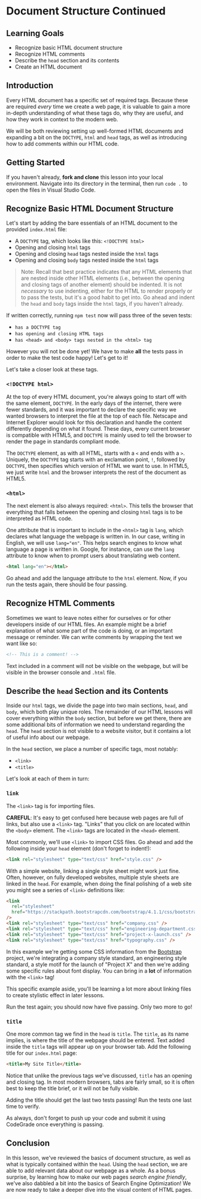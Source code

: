 # Document Structure Continued

## Learning Goals

- Recognize basic HTML document structure
- Recognize HTML comments
- Describe the `head` section and its contents
- Create an HTML document

## Introduction

Every HTML document has a specific set of required tags. Because these are
required _every_ time we create a web page, it is valuable to gain a more
in-depth understanding of what these tags do, why they are useful, and how they
work in context to the modern web.

We will be both reviewing setting up well-formed HTML documents and expanding a
bit on the `DOCTYPE`, `html` and `head` tags, as well as introducing how to add
comments within our HTML code.

## Getting Started

If you haven't already, **fork and clone** this lesson into your local
environment. Navigate into its directory in the terminal, then run `code .` to
open the files in Visual Studio Code.

## Recognize Basic HTML Document Structure

Let's start by adding the bare essentials of an HTML document to the provided
`index.html` file:

- A `DOCTYPE` tag, which looks like this: `<!DOCTYPE html>`
- Opening and closing `html` tags
- Opening and closing `head` tags nested inside the `html` tags
- Opening and closing `body` tags nested inside the `html` tags

> Note: Recall that best practice indicates that any HTML elements that are
> nested inside other HTML elements (i.e., between the opening and closing tags
> of another element) should be indented. It is not *necessary* to use
> indenting, either for the HTML to render properly or to pass the tests, but
> it's a good habit to get into. Go ahead and indent the `head` and `body` tags
> inside the `html` tags, if you haven't already.

If written correctly, running `npm test` now will pass three of the seven
tests:

- `has a DOCTYPE tag`
- `has opening and closing HTML tags`
- `has <head> and <body> tags nested in the <html> tag`

However you will not be done yet! We have to make **all** the tests pass in
order to make the test code happy! Let's get to it!

Let's take a closer look at these tags.

### `<!DOCTYPE html>`

At the top of every HTML document, you're always going to start off with the
same element, `DOCTYPE`. In the early days of the internet, there were fewer
standards, and it was important to declare the specific way we wanted browsers
to interpret the file at the top of each file. Netscape and Internet Explorer
would look for this declaration and handle the content differently depending on
what it found. These days, every current browser is compatible with HTML5, and
`DOCTYPE` is mainly used to tell the browser to render the page in standards
compliant mode.
 
The `DOCTYPE` element, as with all HTML, starts with a `<` and ends with a `>`.
Uniquely, the `DOCTYPE` tag starts with an exclamation point, `!`, followed by
`DOCTYPE`, then specifies which version of HTML we want to use. In HTML5, we
just write `html` and the browser interprets the rest of the document as HTML5.

### `<html>`

The next element is also always required: `<html>`. This tells the browser that
everything that falls between the opening and closing `html` tags is to be
interpreted as HTML code.

One attribute that is important to include in the `<html>` tag is `lang`, which
declares what language the webpage is written in. In our case, writing in
English, we will use `lang="en"`. This helps search engines to know what
language a page is written in. Google, for instance, can use the `lang`
attribute to know when to prompt users about translating web content.

```html
<html lang="en"></html>
```

Go ahead and add the language attribute to the `html` element. Now, if you run
the tests again, there should be four passing.

## Recognize HTML Comments

Sometimes we want to leave notes either for ourselves or for other developers
inside of our HTML files. An example might be a brief explanation of what some
part of the code is doing, or an important message or reminder. We can write
comments by wrapping the text we want like so:

```html
<!-- This is a comment! -->
```

Text included in a comment will not be visible on the webpage, but will be
visible in the browser console and `.html` file.

## Describe the `head` Section and its Contents

Inside our `html` tags, we divide the page into two main sections, `head`, and
`body`, which both play unique roles. The remainder of our HTML lessons will
cover everything within the `body` section, but before we get there, there are
some additional bits of information we need to understand regarding the `head`.
The `head` section is not visible to a website visitor, but it contains a lot of
useful info about our webpage.

In the `head` section, we place a number of specific tags, most notably:

- `<link>`
- `<title>`

Let's look at each of them in turn:

### `link`

The `<link>` tag is for importing files.

**CAREFUL**: It's easy to get confused here because web pages are full of links,
but also use a `<link>` tag. "Links" that you click on are located within the
`<body>` element. The `<link>` tags are located in the `<head>` element.

Most commonly, we'll use `<link>` to import CSS files. Go ahead and add the
following inside your `head` element (don't forget to indent!):

```html
<link rel="stylesheet" type="text/css" href="style.css" />
```

With a simple website, linking a single style sheet might work just fine. Often,
however, on fully developed websites, multiple style sheets are linked in the
`head`. For example, when doing the final polishing of a web site you might see
a series of `<link>` definitions like:

```html
<link
  rel="stylesheet"
  href="https://stackpath.bootstrapcdn.com/bootstrap/4.1.1/css/bootstrap.min.css"
/>
<link rel="stylesheet" type="text/css" href="company.css" />
<link rel="stylesheet" type="text/css" href="engineering-department.css" />
<link rel="stylesheet" type="text/css" href="project-x-launch.css" />
<link rel="stylesheet" type="text/css" href="typography.css" />
```

In this example we're getting some CSS information from the
[Bootstrap](https://getbootstrap.com/) project, we're integrating a company
style standard, an engineering style standard, a style motif for the launch of
"Project X" and then we're adding some specific rules about font display. You
can bring in a **lot** of information with the `<link>` tag!

This specific example aside, you'll be learning a lot more about linking files
to create stylistic effect in later lessons.

Run the test again; you should now have five passing. Only two more to go!

### `title`

One more common tag we find in the `head` is `title`. The `title`, as its name
implies, is where the title of the webpage should be entered. Text added inside
the `title` tags will appear up on your browser tab. Add the following title for
our `index.html` page:

```html
<title>My Site Title</title>
```

Notice that unlike the previous tags we've discussed, `title` has an opening and
closing tag. In most modern browsers, tabs are fairly small, so it is often best
to keep the title brief, or it will not be fully visible.

Adding the title should get the last two tests passing! Run the tests one last
time to verify.

As always, don't forget to push up your code and submit it using CodeGrade once
everything is passing.

## Conclusion

In this lesson, we've reviewed the basics of document structure, as well as what
is typically contained within the `head`. Using the `head` section, we are able
to add relevant data about our webpage as a whole. As a bonus surprise, by
learning how to make our web pages _search engine friendly_, we've also dabbled
a bit into the basics of Search Engine Optimization! We are now ready to take a
deeper dive into the visual content of HTML pages.
